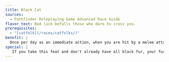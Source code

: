 ```yaml
---
title: Black Cat
sources:
  - Pathfinder Roleplaying Game Advanced Race Guide
flavor_text: Bad luck befalls those who dare to cross you.
prerequisites:
  - "[catfolk](/races/catfolks/)"
benefit: |
  Once per day as an immediate action, when you are hit by a melee attack, you can force the opponent who made the attack to reroll it with a --4 penalty. The opponent must take the result of the second attack roll. This is a supernatural ability.
special: |
   If you take this feat and don't already have all black fur, your fur turns completely black when you takes this feat.
---
```


